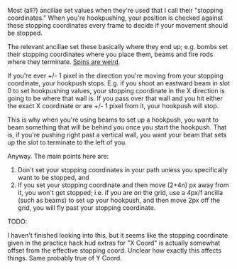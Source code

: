 Most (all?) ancillae set values when they're used that I call their "stopping coordinates." When you're hookpushing, your position is checked against these stopping coordinates every frame to decide if your movement should be stopped.

The relevant ancillae set these basically where they end up; e.g. bombs set their stopping coordinates where you place them, beams and fire rods where they terminate. [Spins are weird](spin_duration.md).

If you're ever +/- 1 pixel in the direction you're moving from your stopping coordinate, your hookpush stops. E.g. if you shoot an eastward beam in slot 0 to set hookpushing values, your stopping coordinate in the X direction is going to be where that wall is. If you pass over that wall and you hit either the exact X coordinate or are +/- 1 pixel from it, your hookpush will stop.

This is why when you're using beams to set up a hookpush, you want to beam something that will be behind you once you start the hookpush. That is, if you're pushing right past a vertical wall, you want your beam that sets up the slot to terminate to the left of you.


Anyway. The main points here are: 

1. Don't set your stopping coordinates in your path unless you specifically want to be stopped, and
2. If you set your stopping coordinate and then move (2+4n) px away from it, you won't get stopped; i.e. if you are on the grid, use a 4px/f ancilla (such as beams) to set up your hookpush, and then move 2px off the grid, you will fly past your stopping coordinate.


TODO: 

I haven't finished looking into this, but it seems like the stopping coordinate given in the practice hack hud extras for "X Coord" is actually somewhat offset from the effective stopping coord. Unclear how exactly this affects things. Same probably true of Y Coord.
